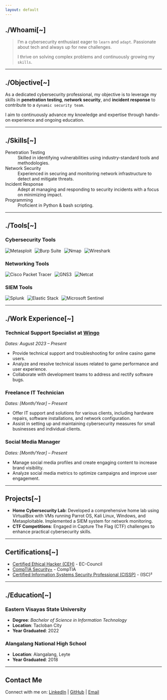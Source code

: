 ```yaml
---
layout: default
---
```


## **./Whoami[~]** 

>   I’m a cybersecurity enthusiast eager to `learn` and `adapt`. Passionate about tech and always up for new challenges.
>  
> I thrive on solving complex problems and continuously growing my `skills`.

* * * * *
## **./Objective[~]**

As a dedicated cybersecurity professional, my objective is to leverage my skills in **penetration testing**, **network security**, and **incident response** to contribute to a `dynamic security team`. 

I aim to continuously advance my knowledge and expertise through hands-on experience and ongoing education.

* * *
## **./Skills[~]**

<dl>
<dt>Penetration Testing</dt>
<dd>Skilled in identifying vulnerabilities using industry-standard tools and methodologies.</dd>
<dt>Network Security</dt>
<dd>Experienced in securing and monitoring network infrastructure to detect and mitigate threats.</dd>
<dt>Incident Response</dt>
<dd>Adept at managing and responding to security incidents with a focus on minimizing impact.</dd>
<dt>Programming</dt>
<dd>Proficient in Python & bash scripting.</dd>
</dl>

* * *
## **./Tools[~]**

### **Cybersecurity Tools**

<p style="display: flex; flex-wrap: wrap; gap: 10px;">
  <img src="https://img.shields.io/badge/-Metasploit-000000?&style=for-the-badge&logo=Metasploit&logoColor=white" alt="Metasploit" />
  <img src="https://img.shields.io/badge/-Burp_Suite-FE8D00?&style=for-the-badge&logo=BurpSuite&logoColor=white" alt="Burp Suite" />
  <img src="https://img.shields.io/badge/-Nmap-000000?&style=for-the-badge&logo=Nmap&logoColor=white" alt="Nmap" />
  <img src="https://img.shields.io/badge/-Wireshark-1679A7?&style=for-the-badge&logo=Wireshark&logoColor=white" alt="Wireshark" />
</p>

### **Networking Tools**

<p style="display: flex; flex-wrap: wrap; gap: 10px;">
  <img src="https://img.shields.io/badge/-Cisco_Packet_Tracer-0072C6?&style=for-the-badge&logo=Cisco&logoColor=white" alt="Cisco Packet Tracer" />
  <img src="https://img.shields.io/badge/-GNS3-000000?&style=for-the-badge&logo=GNS3&logoColor=white" alt="GNS3" />
  <img src="https://img.shields.io/badge/-Netcat-000000?&style=for-the-badge&logo=Netcat&logoColor=white" alt="Netcat" />
</p>

### **SIEM Tools**

<p style="display: flex; flex-wrap: wrap; gap: 10px;">
  <img src="https://img.shields.io/badge/-Splunk-000000?&style=for-the-badge&logo=Splunk&logoColor=white" alt="Splunk" />
  <img src="https://img.shields.io/badge/-Elastic_Stack-005571?&style=for-the-badge&logo=Elastic&logoColor=white" alt="Elastic Stack" />
  <img src="https://img.shields.io/badge/-Microsoft_Sentinel-0078D4?&style=for-the-badge&logo=Microsoft&logoColor=white" alt="Microsoft Sentinel" />
</p>

* * *
## **./Work Experience[~]** 

### **Technical Support Specialist** at [Wingo](https://wingo.com)
*Dates: August 2023 – Present*

- Provide technical support and troubleshooting for online casino game users.
- Analyze and resolve technical issues related to game performance and user experience.
- Collaborate with development teams to address and rectify software bugs.

### **Freelance IT Technician**
*Dates: [Month/Year] – Present*

- Offer IT support and solutions for various clients, including hardware repairs, software installations, and network configuration.
- Assist in setting up and maintaining cybersecurity measures for small businesses and individual clients.

### **Social Media Manager**
*Dates: [Month/Year] – Present*

- Manage social media profiles and create engaging content to increase brand visibility.
- Analyze social media metrics to optimize campaigns and improve user engagement.

* * *
## **Projects[~]** 

+ **Home Cybersecurity Lab**: Developed a comprehensive home lab using VirtualBox with VMs running Parrot OS, Kali Linux, Windows, and Metasploitable. Implemented a SIEM system for network monitoring.
+ **CTF Competitions**: Engaged in Capture The Flag (CTF) challenges to enhance practical cybersecurity skills.

* * *
## **Certifications[~]**

- [Certified Ethical Hacker (CEH)](https://www.eccouncil.org/programs/certified-ethical-hacker-ceh/) - EC-Council
- [CompTIA Security+](https://www.comptia.org/certifications/security) - CompTIA
- [Certified Information Systems Security Professional (CISSP)](https://www.isc2.org/Certifications/CISSP) - (ISC)²

* * *
## **./Education[~]** 

### Eastern Visayas State University
+ **Degree**: _Bachelor of Science in Information Technology_
+ **Location**: Tacloban City
+ **Year Graduated**: 2022

### Alangalang National High School
+ **Location**: Alangalang, Leyte
+ **Year Graduated**: 2018

* * *
## **Contact Me** 

<p>
  Connect with me on:
  <a href="https://www.linkedin.com" target="_blank">LinkedIn</a> |
  <a href="https://github.com" target="_blank">GitHub</a> |
  <a href="mailto:your.email@example.com">Email</a>
</p>

